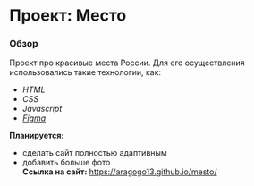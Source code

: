 # Проект: Место

### Обзор

Проект про красивые места России. Для его осуществления использовались такие технологии, как:  
* *HTML*  
* *CSS*  
* *Javascript*  
* *[Figma](https://www.figma.com/file/2cn9N9jSkmxD84oJik7xL7/JavaScript.-Sprint-4?node-id=0%3A1)*

**Планируется:**
* сделать сайт полностью адаптивным  
* добавить больше фото  
**Ссылка на сайт:**  https://aragogo13.github.io/mesto/
